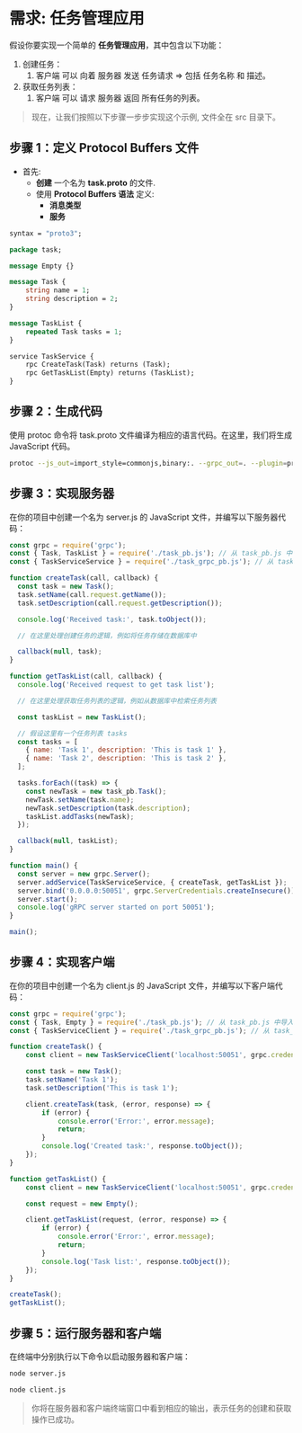 # 需求: 任务管理应用

假设你要实现一个简单的 **任务管理应用**，其中包含以下功能：

1. 创建任务：
   1. 客户端 可以 向着 服务器 发送 任务请求 => 包括 任务名称 和 描述。
2. 获取任务列表：
   1. 客户端 可以 请求 服务器 返回 所有任务的列表。

> 现在，让我们按照以下步骤一步步实现这个示例, 文件全在 src 目录下。

## 步骤 1：定义 Protocol Buffers 文件

- 首先:
  - **创建** 一个名为 **task.proto** 的文件.
  - 使用 **Protocol Buffers 语法** 定义:
    - **消息类型**
    - **服务**

```protobuf
syntax = "proto3";

package task;

message Empty {}

message Task {
    string name = 1;
    string description = 2;
}

message TaskList {
    repeated Task tasks = 1;
}

service TaskService {
    rpc CreateTask(Task) returns (Task);
    rpc GetTaskList(Empty) returns (TaskList);
}
```

## 步骤 2：生成代码

使用 protoc 命令将 task.proto 文件编译为相应的语言代码。在这里，我们将生成 JavaScript 代码。

```bash
protoc --js_out=import_style=commonjs,binary:. --grpc_out=. --plugin=protoc-gen-grpc=`which grpc_tools_node_protoc_plugin` task.proto
```

## 步骤 3：实现服务器

在你的项目中创建一个名为 server.js 的 JavaScript 文件，并编写以下服务器代码：

```javascript
const grpc = require('grpc');
const { Task, TaskList } = require('./task_pb.js'); // 从 task_pb.js 中导入 Task 和 TaskList
const { TaskServiceService } = require('./task_grpc_pb.js'); // 从 task_grpc_pb.js 中导入 TaskServiceService

function createTask(call, callback) {
  const task = new Task();
  task.setName(call.request.getName());
  task.setDescription(call.request.getDescription());

  console.log('Received task:', task.toObject());

  // 在这里处理创建任务的逻辑，例如将任务存储在数据库中

  callback(null, task);
}

function getTaskList(call, callback) {
  console.log('Received request to get task list');

  // 在这里处理获取任务列表的逻辑，例如从数据库中检索任务列表

  const taskList = new TaskList();

  // 假设这里有一个任务列表 tasks
  const tasks = [
    { name: 'Task 1', description: 'This is task 1' },
    { name: 'Task 2', description: 'This is task 2' },
  ];

  tasks.forEach((task) => {
    const newTask = new task_pb.Task();
    newTask.setName(task.name);
    newTask.setDescription(task.description);
    taskList.addTasks(newTask);
  });

  callback(null, taskList);
}

function main() {
  const server = new grpc.Server();
  server.addService(TaskServiceService, { createTask, getTaskList });
  server.bind('0.0.0.0:50051', grpc.ServerCredentials.createInsecure());
  server.start();
  console.log('gRPC server started on port 50051');
}

main();
```

## 步骤 4：实现客户端

在你的项目中创建一个名为 client.js 的 JavaScript 文件，并编写以下客户端代码：

```javascript
const grpc = require('grpc');
const { Task, Empty } = require('./task_pb.js'); // 从 task_pb.js 中导入 Task 和 Empty
const { TaskServiceClient } = require('./task_grpc_pb.js'); // 从 task_grpc_pb.js 中导入 TaskServiceClient

function createTask() {
    const client = new TaskServiceClient('localhost:50051', grpc.credentials.createInsecure());

    const task = new Task();
    task.setName('Task 1');
    task.setDescription('This is task 1');

    client.createTask(task, (error, response) => {
        if (error) {
            console.error('Error:', error.message);
            return;
        }
        console.log('Created task:', response.toObject());
    });
}

function getTaskList() {
    const client = new TaskServiceClient('localhost:50051', grpc.credentials.createInsecure());

    const request = new Empty();

    client.getTaskList(request, (error, response) => {
        if (error) {
            console.error('Error:', error.message);
            return;
        }
        console.log('Task list:', response.toObject());
    });
}

createTask();
getTaskList();
```

## 步骤 5：运行服务器和客户端

在终端中分别执行以下命令以启动服务器和客户端：

```bash
node server.js
```

```bash
node client.js
```

> 你将在服务器和客户端终端窗口中看到相应的输出，表示任务的创建和获取操作已成功。